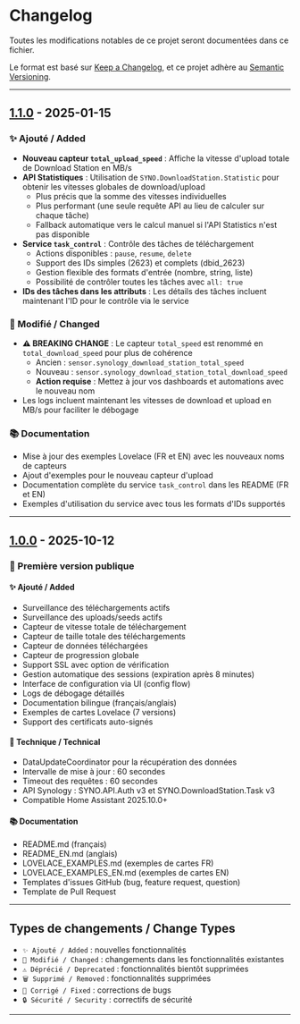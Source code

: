 # Changelog

Toutes les modifications notables de ce projet seront documentées dans ce fichier.

Le format est basé sur [Keep a Changelog](https://keepachangelog.com/fr/1.0.0/),
et ce projet adhère au [Semantic Versioning](https://semver.org/lang/fr/).

---

## [1.1.0] - 2025-01-15

### ✨ Ajouté / Added
- **Nouveau capteur `total_upload_speed`** : Affiche la vitesse d'upload totale de Download Station en MB/s
- **API Statistiques** : Utilisation de `SYNO.DownloadStation.Statistic` pour obtenir les vitesses globales de download/upload
  - Plus précis que la somme des vitesses individuelles
  - Plus performant (une seule requête API au lieu de calculer sur chaque tâche)
  - Fallback automatique vers le calcul manuel si l'API Statistics n'est pas disponible
- **Service `task_control`** : Contrôle des tâches de téléchargement
  - Actions disponibles : `pause`, `resume`, `delete`
  - Support des IDs simples (2623) et complets (dbid_2623)
  - Gestion flexible des formats d'entrée (nombre, string, liste)
  - Possibilité de contrôler toutes les tâches avec `all: true`
- **IDs des tâches dans les attributs** : Les détails des tâches incluent maintenant l'ID pour le contrôle via le service

### 🔧 Modifié / Changed
- **⚠️ BREAKING CHANGE** : Le capteur `total_speed` est renommé en `total_download_speed` pour plus de cohérence
  - Ancien : `sensor.synology_download_station_total_speed`
  - Nouveau : `sensor.synology_download_station_total_download_speed`
  - **Action requise** : Mettez à jour vos dashboards et automations avec le nouveau nom
- Les logs incluent maintenant les vitesses de download et upload en MB/s pour faciliter le débogage

### 📚 Documentation
- Mise à jour des exemples Lovelace (FR et EN) avec les nouveaux noms de capteurs
- Ajout d'exemples pour le nouveau capteur d'upload
- Documentation complète du service `task_control` dans les README (FR et EN)
- Exemples d'utilisation du service avec tous les formats d'IDs supportés

---

## [1.0.0] - 2025-10-12

### 🎉 Première version publique

#### ✨ Ajouté / Added
- Surveillance des téléchargements actifs
- Surveillance des uploads/seeds actifs
- Capteur de vitesse totale de téléchargement
- Capteur de taille totale des téléchargements
- Capteur de données téléchargées
- Capteur de progression globale
- Support SSL avec option de vérification
- Gestion automatique des sessions (expiration après 8 minutes)
- Interface de configuration via UI (config flow)
- Logs de débogage détaillés
- Documentation bilingue (français/anglais)
- Exemples de cartes Lovelace (7 versions)
- Support des certificats auto-signés

#### 🔧 Technique / Technical
- DataUpdateCoordinator pour la récupération des données
- Intervalle de mise à jour : 60 secondes
- Timeout des requêtes : 60 secondes
- API Synology : SYNO.API.Auth v3 et SYNO.DownloadStation.Task v3
- Compatible Home Assistant 2025.10.0+

#### 📚 Documentation
- README.md (français)
- README_EN.md (anglais)
- LOVELACE_EXAMPLES.md (exemples de cartes FR)
- LOVELACE_EXAMPLES_EN.md (exemples de cartes EN)
- Templates d'issues GitHub (bug, feature request, question)
- Template de Pull Request

---

## Types de changements / Change Types

- `✨ Ajouté / Added` : nouvelles fonctionnalités
- `🔧 Modifié / Changed` : changements dans les fonctionnalités existantes
- `⚠️ Déprécié / Deprecated` : fonctionnalités bientôt supprimées
- `🗑️ Supprimé / Removed` : fonctionnalités supprimées
- `🐛 Corrigé / Fixed` : corrections de bugs
- `🔒 Sécurité / Security` : correctifs de sécurité

---

[1.1.0]: https://github.com/barto95100/synology-download-station/releases/tag/v1.1.0
[1.0.0]: https://github.com/barto95100/synology-download-station/releases/tag/v1.0.0

